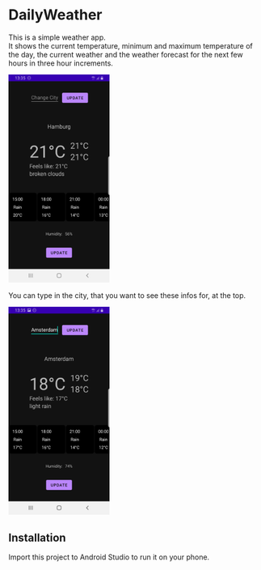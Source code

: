 # DailyWeather
This is a simple weather app.  
It shows the current temperature, minimum and maximum temperature of the day, the current weather and the weather forecast for the next few hours in three hour increments.  
  
<img src="/images/DailyWeather_main1.jpg" alt="drawing" width="200"/>  
  
You can type in the city, that you want to see these infos for, at the top. 
  
<img src="/images/DailyWeather_main2.jpg" alt="drawing" width="200"/>  



## Installation
Import this project to Android Studio to run it on your phone.

